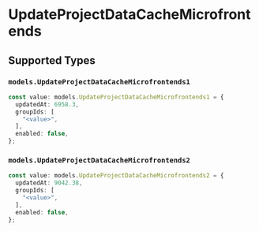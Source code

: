 # UpdateProjectDataCacheMicrofrontends


## Supported Types

### `models.UpdateProjectDataCacheMicrofrontends1`

```typescript
const value: models.UpdateProjectDataCacheMicrofrontends1 = {
  updatedAt: 6958.3,
  groupIds: [
    "<value>",
  ],
  enabled: false,
};
```

### `models.UpdateProjectDataCacheMicrofrontends2`

```typescript
const value: models.UpdateProjectDataCacheMicrofrontends2 = {
  updatedAt: 9042.38,
  groupIds: [
    "<value>",
  ],
  enabled: false,
};
```

